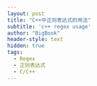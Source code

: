 ```yaml
---
layout: post
title: "C++中正则表达式的用法"
subtitle: 'c++ regex usage'
author: "BigBook"
header-style: text
hidden: true
tags:
  - Regex
  - 正则表达式
  - C/C++
---
```


